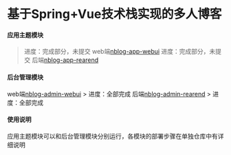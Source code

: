 # 基于Spring+Vue技术栈实现的多人博客


#### 应用主题模块
> 进度：完成部分，未提交
web端[nblog-app-webui](https://github.com/106umao/nblog-app-webui) 
> 进度：完成部分，未提交
后端[nblog-app-rearend](https://github.com/106umao/nblog-app-rearend)

#### 后台管理模块
web端[nblog-admin-webui](https://github.com/106umao/nblog-admin-webui) > 进度：全部完成
后端[nblog-admin-rearend](https://github.com/106umao/nblog-admin-rearend) > 进度：全部完成

#### 使用说明
应用主题模块可以和后台管理模块分别运行，各模块的部署步骤在单独仓库中有详细说明

